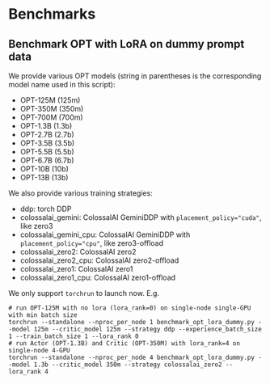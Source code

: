 # Benchmarks

## Benchmark OPT with LoRA on dummy prompt data

We provide various OPT models (string in parentheses is the corresponding model name used in this script):

- OPT-125M (125m)
- OPT-350M (350m)
- OPT-700M (700m)
- OPT-1.3B (1.3b)
- OPT-2.7B (2.7b)
- OPT-3.5B (3.5b)
- OPT-5.5B (5.5b)
- OPT-6.7B (6.7b)
- OPT-10B (10b)
- OPT-13B (13b)

We also provide various training strategies:

- ddp: torch DDP
- colossalai_gemini: ColossalAI GeminiDDP with `placement_policy="cuda"`, like zero3
- colossalai_gemini_cpu: ColossalAI GeminiDDP with `placement_policy="cpu"`, like zero3-offload
- colossalai_zero2: ColossalAI zero2
- colossalai_zero2_cpu: ColossalAI zero2-offload
- colossalai_zero1: ColossalAI zero1
- colossalai_zero1_cpu: ColossalAI zero1-offload

We only support `torchrun` to launch now. E.g.

```shell
# run OPT-125M with no lora (lora_rank=0) on single-node single-GPU with min batch size
torchrun --standalone --nproc_per_node 1 benchmark_opt_lora_dummy.py --model 125m --critic_model 125m --strategy ddp --experience_batch_size 1 --train_batch_size 1 --lora_rank 0
# run Actor (OPT-1.3B) and Critic (OPT-350M) with lora_rank=4 on single-node 4-GPU
torchrun --standalone --nproc_per_node 4 benchmark_opt_lora_dummy.py --model 1.3b --critic_model 350m --strategy colossalai_zero2 --lora_rank 4
```
